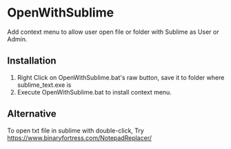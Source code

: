 # OpenWithSublime

Add context menu to allow user open file or folder with Sublime as User or Admin.

## Installation

1. Right Click on OpenWithSublime.bat's raw button, save it to folder where sublime_text.exe is
2. Execute OpenWithSublime.bat to install context menu.

## Alternative

To open txt file in sublime with double-click, Try https://www.binaryfortress.com/NotepadReplacer/
